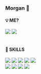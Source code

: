 ### Morgan 👋

<!--
**todayiswindy/todayiswindy** is a ✨ _special_ ✨ repository because its `README.md` (this file) appears on your GitHub profile.

Here are some ideas to get you started:

- 🔭 I’m currently working on ...
- 🌱 I’m currently learning ...
- 👯 I’m looking to collaborate on ...
- 🤔 I’m looking for help with ...
- 💬 Ask me about ...
- 📫 How to reach me: ...
- 😄 Pronouns: ...
- ⚡ Fun fact: ...
-->

#### 💡 ME?
<a href="https://www.instagram.com/jiyeooonee/"><img src="https://img.shields.io/badge/INSTAGRAM-E4405F?style=flat-square&logo=INSTAGRAM&logoColor=white"/></a> <a href="https://velog.io/@morgankim"><img src="https://img.shields.io/badge/VELOG-20C997?style=flat-square&logo=VELOG&logoColor=white"/></a><br><br>

<!--
[![Anurag's GitHub stats](https://github-readme-stats.vercel.app/api?username=todayiswindy)](https://github.com/todayiswindy/github-readme-stats)
-->

#### 🔨 SKILLS
<img src="https://img.shields.io/badge/JAVA-007396?style=flat-square&logo=JAVA&logoColor=white"/> <img src="https://img.shields.io/badge/JAVASCRIPT-F7DF1E?style=flat-square&logo=JAVASCRIPT&logoColor=white"/> <img src="https://img.shields.io/badge/SPRING-6DB33F?style=flat-square&logo=SPRING&logoColor=white"/> <img src="https://img.shields.io/badge/C-A8B9CC?style=flat-square&logo=C&logoColor=white"/> <img src="https://img.shields.io/badge/PYTHON-3776AB?style=flat-square&logo=PYTHON&logoColor=white"/><br>
<img src="https://img.shields.io/badge/ANDROID-3DDC84?style=flat-square&logo=ANDROID&logoColor=white"/> <img src="https://img.shields.io/badge/KOTLIN-7F52FF?style=flat-square&logo=KOTLIN&logoColor=white"/> <img src="https://img.shields.io/badge/LINUX-FCC624?style=flat-square&logo=LINUX&logoColor=white"/> <img src="https://img.shields.io/badge/HADOOP-66CCFF?style=flat-square&logo=APACHEHADOOP&logoColor=white"/> 
